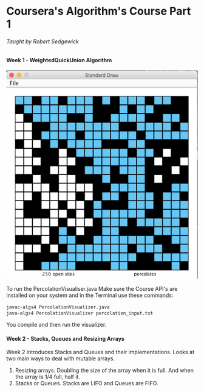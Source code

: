 # Coursera's Algorithm's Course Part 1
###### Taught by Robert Sedgewick
#### Week 1 - WeightedQuickUnion Algorithm

![alt tag](https://github.com/EricHodgins/Coursera_Algorithms_Part1/blob/master/pictures/perclation_screenshot.png)

To run the PercolationVisualiser.java
Make sure the Course API's are installed on your system and in the Terminal use these commands:
```
javac-algs4 PercolationVisualizer.java
java-algs4 PercolationVisualizer percolation_input.txt
```
You compile and then run the visualizer.  

#### Week 2 - Stacks, Queues and Resizing Arrays
Week 2 introduces Stacks and Queues and their implementations.  Looks at two main ways to deal with mutable arrays.

1. Resizing arrays. Doubling the size of the array when it is full. And when the array is 1/4 full, half it.
2. Stacks or Queues. Stacks are LIFO and Queues are FIFO.

